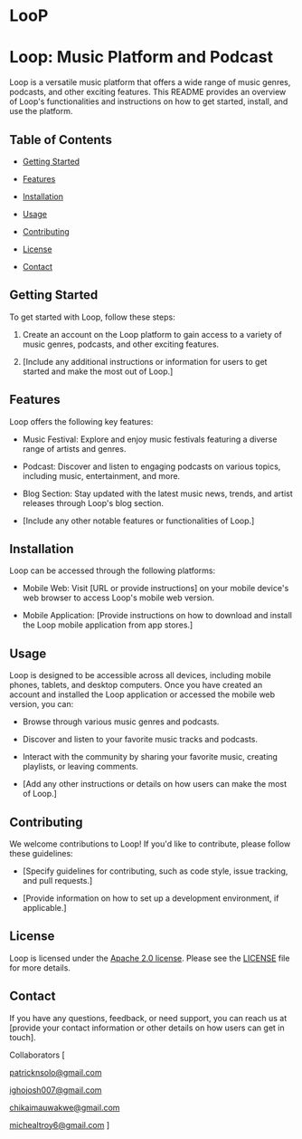 # LooP

# Loop: Music Platform and Podcast

Loop is a versatile music platform that offers a wide range of music genres, podcasts, and other exciting features. This README provides an overview of Loop's functionalities and instructions on how to get started, install, and use the platform.

## Table of Contents

- [Getting Started](#getting-started)

- [Features](#features)

- [Installation](#installation)

- [Usage](#usage)

- [Contributing](#contributing)

- [License](#license)

- [Contact](#contact)

## Getting Started

To get started with Loop, follow these steps:

1. Create an account on the Loop platform to gain access to a variety of music genres, podcasts, and other exciting features.

2. [Include any additional instructions or information for users to get started and make the most out of Loop.]

## Features

Loop offers the following key features:

- Music Festival: Explore and enjoy music festivals featuring a diverse range of artists and genres.

- Podcast: Discover and listen to engaging podcasts on various topics, including music, entertainment, and more.

- Blog Section: Stay updated with the latest music news, trends, and artist releases through Loop's blog section.

- [Include any other notable features or functionalities of Loop.]

## Installation

Loop can be accessed through the following platforms:

- Mobile Web: Visit [URL or provide instructions] on your mobile device's web browser to access Loop's mobile web version.

- Mobile Application: [Provide instructions on how to download and install the Loop mobile application from app stores.]

## Usage

Loop is designed to be accessible across all devices, including mobile phones, tablets, and desktop computers. Once you have created an account and installed the Loop application or accessed the mobile web version, you can:

- Browse through various music genres and podcasts.

- Discover and listen to your favorite music tracks and podcasts.

- Interact with the community by sharing your favorite music, creating playlists, or leaving comments.

- [Add any other instructions or details on how users can make the most of Loop.]

## Contributing

We welcome contributions to Loop! If you'd like to contribute, please follow these guidelines:

- [Specify guidelines for contributing, such as code style, issue tracking, and pull requests.]

- [Provide information on how to set up a development environment, if applicable.]

## License

Loop is licensed under the [Apache 2.0 license](LICENSE). Please see the [LICENSE](LICENSE) file for more details.

## Contact

If you have any questions, feedback, or need support, you can reach us at [provide your contact information or other details on how users can get in touch].

Collaborators [ 

patricknsolo@gmail.com

ighojosh007@gmail.com

chikaimauwakwe@gmail.com

michealtroy6@gmail.com ]
